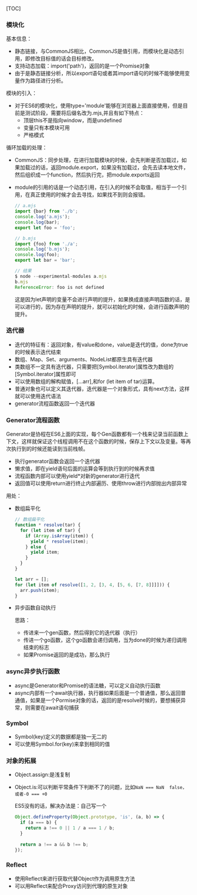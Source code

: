 [TOC]

### 模块化

基本信息：

- 静态链接，与CommonJS相比，CommonJS是值引用，而模块化是动态引用，即修改目标值的话会目标修改。
- 支持动态加载：import('path')，返回的是一个Promise对象
- 由于是静态链接分析，所以export语句或者其import语句的时候不能够使用变量作为路径进行分析。

模块的引入：

- 对于ES6的模块化，使用type='module'能够在浏览器上面直接使用，但是目前是测试阶段，需要将后缀名改为.mjs,并且有如下特点：
  - 顶层this不是指向window，而是undefined
  - 变量只有本模块可用
  - 严格模式

循环加载的处理：

- CommonJS：同步处理，在进行加载模块的时候，会先判断是否加载过，如果加载过的话，返回module.export，如果没有加载过，会先去读本地文件，然后组织成一个function，然后执行完，把module.exports返回

- module的引用的话是一个动态引用，在引入的时候不会取值，相当于一个引用，在真正使用的时候才会去寻找，如果找不到则会报错。

  ```js
  // a.mjs
  import {bar} from './b';
  console.log('a.mjs');
  console.log(bar);
  export let foo = 'foo';
  
  // b.mjs
  import {foo} from './a';
  console.log('b.mjs');
  console.log(foo);
  export let bar = 'bar';
  
  // 结果
  $ node --experimental-modules a.mjs
  b.mjs
  ReferenceError: foo is not defined
  ```

  这是因为let声明的变量不会进行声明的提升，如果换成直接声明函数的话，是可以进行的，因为存在声明的提升，就可以初始化的时候，会进行函数声明的提升。

### 迭代器

- 迭代的特征有：返回对象，有value和done，value是迭代的值，done为true的时候表示迭代结束
- 数组、Map、Set、arguments、NodeList都原生具有迭代器
- 类数组不一定具有迭代器，只需要把[Symbol.iterator]属性改为数组的[Symbol.iterator]属性即可
- 可以使用数组的解构赋值，[...arr],和for (let item of tar)运算。
- 普通对象也可以定义其迭代器，迭代器是一个对象形式，具有next方法，这样就可以使用迭代语法
- generator流程函数返回一个迭代器

### Generator流程函数

Generator是协程在ES6上面的实现，每个Gen函数都有一个栈来记录当前函数上下文，这样就保证这个线程调用不在这个函数的时候，保存上下文以及变量。等再次执行到的时候还能读到当前栈帧。

- 执行generator函数会返回一个迭代器
- 懒求值，即在yield语句后面的运算会等到执行到的时候再求值
- 流程函数内部可以使用yield*对新的generator进行迭代
- 返回值可以使用return进行终止内部遍历、使用throw进行内部抛出内部异常

用处：

- 数组扁平化

  ```js
  // 数组扁平化
  function * resolve(tar) {
    for (let item of tar) {
      if (Array.isArray(item)) {
        yield * resolve(item);
      } else {
        yield item;
      }
    }
  }
  
  let arr = [];
  for (let item of resolve([1, 2, [3, 4, [5, 6, [7, 8]]]])) {
    arr.push(item);
  }
  ```

- 异步函数自动执行

  思路：

  - 传进来一个gen函数，然后得到它的迭代器（执行）
  - 传进一个go函数，这个go函数会递归调用，当为done的时候为递归调用结束的标志
  - 如果Promise返回的是成功，那么执行

### async异步执行函数

- async是Generator和Promise的语法糖，可以定义自动执行函数
- async内部有一个await执行器，执行器如果后面是一个普通值，那么返回普通值，如果是一个Pormise对象的话，返回的是resolve时候的，要想捕获异常，则需要在await语句捕获

### Symbol

- Symbol(key)定义的数据都是独一无二的
- 可以使用Symbol.for(key)来拿到相同的值

### 对象的拓展

- Object.assign:是浅复制

- Object.is:可以判断平常条件下判断不了的问题，比如`NaN === NaN  false，或者-0 === +0`

  ES5没有的话，解决办法是：自己写一个

  ```js
  Object.defineProperty(Object.prototype, 'is', (a, b) => {
    if (a === b) {
      return a !== 0 || 1 / a === 1 / b;
    }
    
    return a !== a && b !== b;
  });
  ```

### Reflect

- 使用Reflect来进行获取代替Object作为调用原生方法
- 可以用Reflect来配合Proxy访问到代理的原生对象

